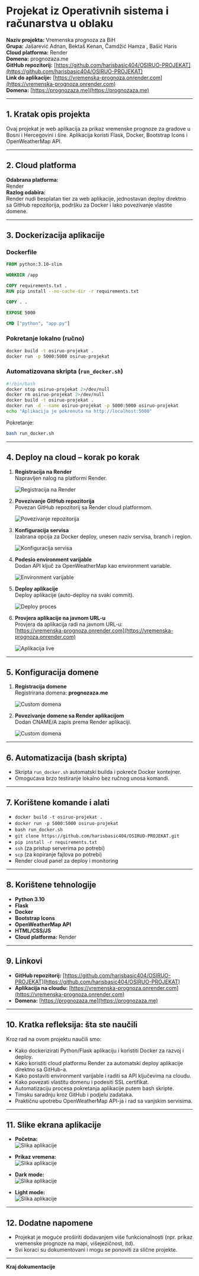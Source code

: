 # Projekat iz Operativnih sistema i računarstva u oblaku  
**Naziv projekta:** Vremenska prognoza za BiH  
**Grupa:** Jašarević Adnan, Bektaš Kenan, Čamdžić Hamza , Bašić Haris  
**Cloud platforma:** Render  
**Domena:** prognozaza.me  
**GitHub repozitorij:** [https://github.com/harisbasic404/OSIRUO-PROJEKAT](https://github.com/harisbasic404/OSIRUO-PROJEKAT)  
**Link do aplikacije:** [https://vremenska-prognoza.onrender.com](https://vremenska-prognoza.onrender.com)  
**Domena:** [https://prognozaza.me](https://prognozaza.me)

---

## 1. Kratak opis projekta

Ovaj projekat je web aplikacija za prikaz vremenske prognoze za gradove u Bosni i Hercegovini i šire. Aplikacija koristi Flask, Docker, Bootstrap Icons i OpenWeatherMap API.

---

## 2. Cloud platforma

**Odabrana platforma:**  
Render  
**Razlog odabira:**  
Render nudi besplatan tier za web aplikacije, jednostavan deploy direktno sa GitHub repozitorija, podršku za Docker i lako povezivanje vlastite domene.

---

## 3. Dockerizacija aplikacije

### Dockerfile
```dockerfile
FROM python:3.10-slim

WORKDIR /app

COPY requirements.txt .
RUN pip install --no-cache-dir -r requirements.txt

COPY . .

EXPOSE 5000

CMD ["python", "app.py"]
```

### Pokretanje lokalno (ručno)
```bash
docker build -t osiruo-projekat .
docker run -p 5000:5000 osiruo-projekat
```

### Automatizovana skripta (`run_docker.sh`)
```bash
#!/bin/bash
docker stop osiruo-projekat 2>/dev/null
docker rm osiruo-projekat 2>/dev/null
docker build -t osiruo-projekat .
docker run -d --name osiruo-projekat -p 5000:5000 osiruo-projekat
echo "Aplikacija je pokrenuta na http://localhost:5000"
```
Pokretanje:
```bash
bash run_docker.sh
```

---

## 4. Deploy na cloud – korak po korak

1. **Registracija na Render**  
   Napravljen nalog na platformi Render.

   ![Registracija na Render](static/img/renderlogin.png)

2. **Povezivanje GitHub repozitorija**  
   Povezan GitHub repozitorij sa Render cloud platformom.

   ![Povezivanje repozitorija](static/img/gitlink.png)

3. **Konfiguracija servisa**  
   Izabrana opcija za Docker deploy, unesen naziv servisa, branch i region.

   ![Konfiguracija servisa](static/img/postavke.png)

4. **Podesio environment varijable**  
   Dodan API ključ za OpenWeatherMap kao environment variable.

   ![Environment varijable](static/img/apykeyy.png)

5. **Deploy aplikacije**  
   Deploy aplikacije (auto-deploy na svaki commit).

   ![Deploy proces](static/img/deployanje.png)

6. **Provjera aplikacije na javnom URL-u**  
   Provjera da aplikacija radi na javnom URL-u:  
   [https://vremenska-prognoza.onrender.com](https://vremenska-prognoza.onrender.com)

   ![Aplikacija live](static/img/pokrenutaaplikacija.png)

---

## 5. Konfiguracija domene

1. **Registracija domene**  
   Registrirana domena: **prognozaza.me**

   ![Custom domena](static/img/domena.jpg)

2. **Povezivanje domene sa Render aplikacijom**  
   Dodan CNAME/A zapis prema Render aplikaciji.

   ![Custom domena](static/img/customdomena.jpg)

---


## 6. Automatizacija (bash skripta)

- Skripta `run_docker.sh` automatski builda i pokreće Docker kontejner.
- Omogućava brzo testiranje lokalno bez ručnog unosa komandi.

---

## 7. Korištene komande i alati

- `docker build -t osiruo-projekat .`
- `docker run -p 5000:5000 osiruo-projekat`
- `bash run_docker.sh`
- `git clone https://github.com/harisbasic404/OSIRUO-PROJEKAT.git`
- `pip install -r requirements.txt`
- `ssh` (za pristup serverima po potrebi)
- `scp` (za kopiranje fajlova po potrebi)
- Render cloud panel za deploy i monitoring

---

## 8. Korištene tehnologije

- **Python 3.10**
- **Flask**
- **Docker**
- **Bootstrap Icons**
- **OpenWeatherMap API**
- **HTML/CSS/JS**
- **Cloud platforma:** Render

---

## 9. Linkovi

- **GitHub repozitorij:** [https://github.com/harisbasic404/OSIRUO-PROJEKAT](https://github.com/harisbasic404/OSIRUO-PROJEKAT)
- **Aplikacija na cloudu:** [https://vremenska-prognoza.onrender.com](https://vremenska-prognoza.onrender.com)
- **Domena:** [https://prognozaza.me](https://prognozaza.me)

---

## 10. Kratka refleksija: šta ste naučili

Kroz rad na ovom projektu naučili smo:
- Kako dockerizirati Python/Flask aplikaciju i koristiti Docker za razvoj i deploy.
- Kako koristiti cloud platformu Render za automatski deploy aplikacije direktno sa GitHub-a.
- Kako postaviti environment varijable i raditi sa API ključevima na cloudu.
- Kako povezati vlastitu domenu i podesiti SSL certifikat.
- Automatizaciju procesa pokretanja aplikacije putem bash skripte.
- Timsku saradnju kroz GitHub i podjelu zadataka.
- Praktičnu upotrebu OpenWeatherMap API-ja i rad sa vanjskim servisima.

---

## 11. Slike ekrana aplikacije 

- **Početna:**  
  ![Slika aplikacije](static/img/sladic.png)

- **Prikaz vremena:**  
  ![Slika aplikacije](static/img/vrijeme.png)

- **Dark mode:**  
  ![Slika aplikacije](static/img/darkmode.png)

- **Light mode:**  
  ![Slika aplikacije](static/img/lightmode.png)

---

## 12. Dodatne napomene

- Projekat je moguće proširiti dodavanjem više funkcionalnosti (npr. prikaz vremenske prognoze na mapi, višejezičnost, itd).
- Svi koraci su dokumentovani i mogu se ponoviti za slične projekte.

---

**Kraj dokumentacije**